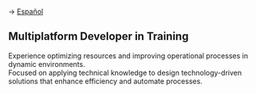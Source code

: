 -> [Español](README_es.md) 

## Multiplatform Developer in Training

Experience optimizing resources and improving operational processes in dynamic environments.  
Focused on applying technical knowledge to design technology-driven solutions that enhance efficiency and automate processes.

